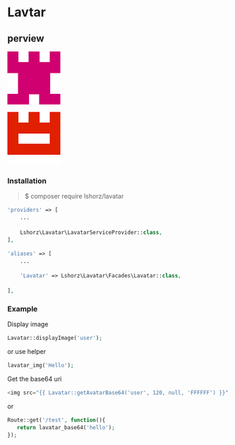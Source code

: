 # Lavtar

## perview

![Preview](https://raw.githubusercontent.com/lshorz/md_images/master/hello.png)

![Preview](https://raw.githubusercontent.com/lshorz/md_images/master/t.png)

### Installation



> $ composer require lshorz/lavatar

```php
'providers' => [
    ...
    
    Lshorz\Lavatar\LavatarServiceProvider::class,
],
```

```php
'aliases' => [
    ...
    
    'Lavatar' => Lshorz\Lavatar\Facades\Lavatar::class,

],
```

### Example
Display image

```php
Lavatar::displayImage('user');
```
or use helper

```php
lavatar_img('Hello');
```


Get the base64 uri

```php
<img src="{{ Lavatar::getAvatarBase64('user', 120, null, 'FFFFFF') }}" />
```
or
```php
Route::get('/test', function(){
   return lavatar_base64('hello');
});
```


